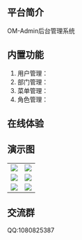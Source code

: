 ## 平台简介

OM-Admin后台管理系统


## 内置功能

1.  用户管理：
2.  部门管理：
4.  菜单管理：
5.  角色管理：


## 在线体验



## 演示图

<table>
    <tr>
        <td><img src="http://onemysoft.com/images/oma/homepage.jpg"/></td>
        <td><img src="http://onemysoft.com/images/oma/user.jpg"/></td>
    </tr>
    <tr>
        <td><img src="http://onemysoft.com/images/oma/auth.jpg"/></td>
        <td><img src="http://onemysoft.com/images/oma/role.jpg"/></td>
    </tr>
    <tr>
        <td><img src="http://onemysoft.com/images/oma/menu.jpg"/></td>
        <td><img src="http://onemysoft.com/images/oma/group.jpg"/></td>
    </tr>    
</table>


## 交流群

QQ:1080825387